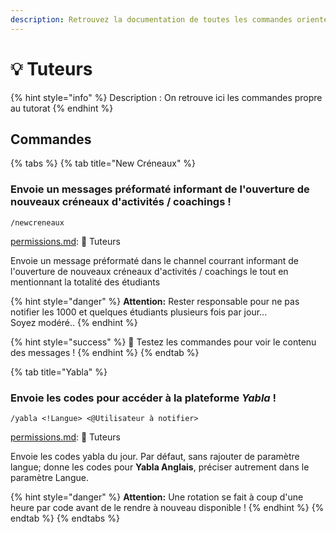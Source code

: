 ```yaml
---
description: Retrouvez la documentation de toutes les commandes orientées vers les tuteurs
---
```


# 💡 Tuteurs

{% hint style="info" %}
Description : On retrouve ici les commandes propre au tutorat
{% endhint %}

## Commandes

{% tabs %}
{% tab title="New Créneaux" %}
### Envoie un messages préformaté informant de l'ouverture de nouveaux créneaux d'activités / coachings !

```
/newcreneaux
```

[permissions.md](../fundamentals/fondamentaux/permissions.md "mention"): 📙 Tuteurs

Envoie un message préformaté dans le channel courrant informant de l'ouverture de nouveaux créneaux d'activités / coachings le tout en mentionnant la totalité des étudiants

{% hint style="danger" %}
**Attention:** Rester responsable pour ne pas notifier les 1000 et quelques étudiants plusieurs fois par jour...\
Soyez modéré..
{% endhint %}

{% hint style="success" %}
:cherries: Testez les commandes pour voir le contenu des messages !
{% endhint %}
{% endtab %}

{% tab title="Yabla" %}
### Envoie les codes pour accéder à la plateforme _Yabla_ !

```
/yabla <!Langue> <@Utilisateur à notifier>
```

[permissions.md](../fundamentals/fondamentaux/permissions.md "mention"): 📙 Tuteurs

Envoie les codes yabla du jour. Par défaut, sans rajouter de paramètre langue; donne les codes pour **Yabla Anglais**, préciser autrement dans le paramètre Langue.&#x20;

{% hint style="danger" %}
**Attention:** Une rotation se fait à coup d'une heure par code avant de le rendre à nouveau disponible !
{% endhint %}
{% endtab %}
{% endtabs %}

